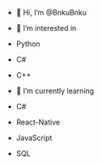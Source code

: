 - 👋 Hi, I’m @BnkuBnku
- 👀 I’m interested in 
-  Python
-  C#
-  C++
                        
- 🌱 I’m currently learning 
-  C#
-  React-Native
-  JavaScript
-  SQL

<!---
BnkuBnku/BnkuBnku is a ✨ special ✨ repository because its `README.md` (this file) appears on your GitHub profile.
You can click the Preview link to take a look at your changes.
--->

